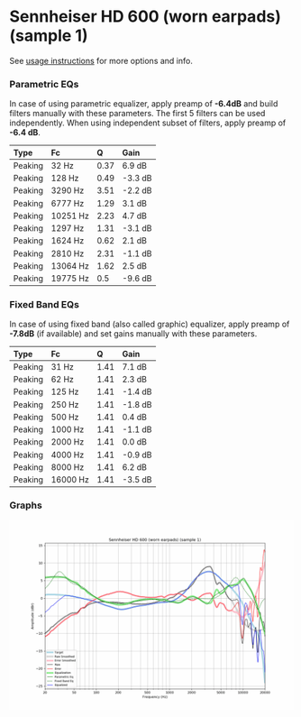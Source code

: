 # Sennheiser HD 600 (worn earpads) (sample 1)
See [usage instructions](https://github.com/jaakkopasanen/AutoEq#usage) for more options and info.

### Parametric EQs
In case of using parametric equalizer, apply preamp of **-6.4dB** and build filters manually
with these parameters. The first 5 filters can be used independently.
When using independent subset of filters, apply preamp of **-6.4 dB**.

| Type    | Fc       |    Q | Gain    |
|:--------|:---------|:-----|:--------|
| Peaking | 32 Hz    | 0.37 | 6.9 dB  |
| Peaking | 128 Hz   | 0.49 | -3.3 dB |
| Peaking | 3290 Hz  | 3.51 | -2.2 dB |
| Peaking | 6777 Hz  | 1.29 | 3.1 dB  |
| Peaking | 10251 Hz | 2.23 | 4.7 dB  |
| Peaking | 1297 Hz  | 1.31 | -3.1 dB |
| Peaking | 1624 Hz  | 0.62 | 2.1 dB  |
| Peaking | 2810 Hz  | 2.31 | -1.1 dB |
| Peaking | 13064 Hz | 1.62 | 2.5 dB  |
| Peaking | 19775 Hz | 0.5  | -9.6 dB |

### Fixed Band EQs
In case of using fixed band (also called graphic) equalizer, apply preamp of **-7.8dB**
(if available) and set gains manually with these parameters.

| Type    | Fc       |    Q | Gain    |
|:--------|:---------|:-----|:--------|
| Peaking | 31 Hz    | 1.41 | 7.1 dB  |
| Peaking | 62 Hz    | 1.41 | 2.3 dB  |
| Peaking | 125 Hz   | 1.41 | -1.4 dB |
| Peaking | 250 Hz   | 1.41 | -1.8 dB |
| Peaking | 500 Hz   | 1.41 | 0.4 dB  |
| Peaking | 1000 Hz  | 1.41 | -1.1 dB |
| Peaking | 2000 Hz  | 1.41 | 0.0 dB  |
| Peaking | 4000 Hz  | 1.41 | -0.9 dB |
| Peaking | 8000 Hz  | 1.41 | 6.2 dB  |
| Peaking | 16000 Hz | 1.41 | -3.5 dB |

### Graphs
![](./Sennheiser%20HD%20600%20(worn%20earpads)%20(sample%201).png)